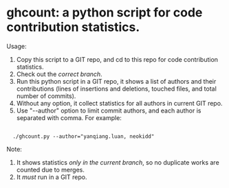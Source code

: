 # ghcount: a python script for code contribution statistics.
Usage: 
  1. Copy this script to a GIT repo, and cd to this repo for code contribution statistics.
  2. Check out the *correct branch*.
  3. Run this python script in a GIT repo, it shows a list of authors and their contributions (lines of insertions and deletions, touched files, and total number of commits).
  4. Without any option, it collect statistics for all authors in current GIT repo.
  5. Use "--author" option to limit commit authors, and each author is separated with comma. For example:

<pre><code>
  ./ghcount.py --author="yanqiang.luan, neokidd"
</code></pre>

Note:
  1. It shows statistics *only in the current branch*, so no duplicate works are counted due to merges.
  2. It *must* run in a GIT repo.

